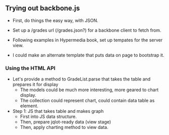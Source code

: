 ## Trying out backbone.js

* First, do things the easy way, with JSON.
* Set up a /grades url (/grades.json?) for a backbone client to fetch from.
* Following examples in Hypermedia book, set up tempates for the server view.

* I could make an alternate template that puts data on page to bootstrap it.

### Using the HTML API

* Let's provide a method to GradeList.parse that takes the table and prepares it for display
  * The models could be much more interesting, more geared to chart display.
  * The collection could represent chart, could contain data table as element.
* Step 1: JS that takes table and makes graph
  * First into JS data structure. 
  * Then, prepare jqlot-ready data (view stage)
  * Then, apply charting method to view data.